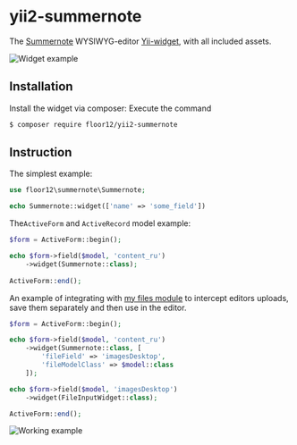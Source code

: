 # yii2-summernote

The [Summernote](https://summernote.org/) WYSIWYG-editor [Yii-widget](https://yiiframework.ru/), with all included assets.

![Widget example](https://floor12.net/en/files/default/image?hash=81ef4ae8ce4cf1c288ad9dd78ff72ec2&width=1500)
## Installation

Install the widget via composer:
Execute the command

```bash
$ composer require floor12/yii2-summernote
```

## Instruction

The simplest example:

```php
use floor12\summernote\Summernote;

echo Summernote::widget(['name' => 'some_field'])
```


The`ActiveForm` and `ActiveRecord` model example:

```php
$form = ActiveForm::begin();

echo $form->field($model, 'content_ru')
    ->widget(Summernote::class);
             
ActiveForm::end();
```


An example of integrating with [my files module](https://github.com/floor12/yii2-module-files) to intercept editors uploads, save them separately and then use in the editor.

```php
$form = ActiveForm::begin();

echo $form->field($model, 'content_ru')
    ->widget(Summernote::class, [
        'fileField' => 'imagesDesktop',
        'fileModelClass' => $model::class
    ]);

echo $form->field($model, 'imagesDesktop')
    ->widget(FileInputWidget::class);

ActiveForm::end();
```

![Working example](https://floor12.net/en/files/default/image?hash=868c9752a86820692dabcb334f766df7&width=1500)